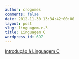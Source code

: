 ```yaml
---
author: crogomes
comments: false
date: 2012-11-30 13:34:42+00:00
layout: post
slug: linguagem-c-3
title: Linguagem C
wordpress_id: 697
---
```


[Introdução à Linguagem C](http://www.cenapad-rj.lncc.br/?attachment_id=698)
